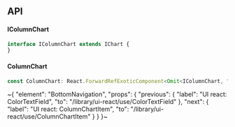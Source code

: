 

## API

#### IColumnChart

```ts
interface IColumnChart extends IChart {
}
```

#### ColumnChart

```ts
const ColumnChart: React.ForwardRefExoticComponent<Omit<IColumnChart, "ref"> & React.RefAttributes<unknown>>;
```


~{
  "element": "BottomNavigation",
  "props": {
    "previous": {
      "label": "UI react: ColorTextField",
      "to": "/library/ui-react/use/ColorTextField"
    },
    "next": {
      "label": "UI react: ColumnChartItem",
      "to": "/library/ui-react/use/ColumnChartItem"
    }
  }
}~
